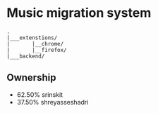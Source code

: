 # Music migration system

```
.
|___extenstions/
|       |__chrome/
|       |__firefox/
|___backend/

```

## Ownership
* 62.50% srinskit 
* 37.50% shreyasseshadri